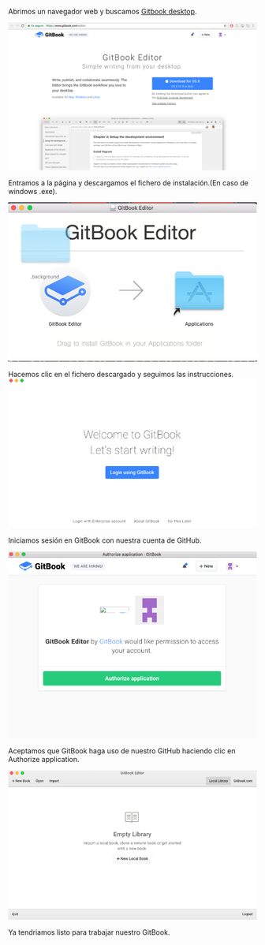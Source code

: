 Abrimos un navegador web y buscamos [Gitbook desktop](https://www.gitbook.com/editor).



![](/assets/gitbook1.png)

Entramos a la página y descargamos el fichero de instalación.\(En caso de windows .exe\).





![](/assets/gitbook2.png)



Hacemos clic en el fichero descargado y seguimos las instrucciones.![](/assets/gitbook3.png)

Iniciamos sesión en GitBook con nuestra cuenta de GitHub.



![](/assets/gitbook4.png)

Aceptamos que GitBook haga uso de nuestro GitHub haciendo clic en Authorize application.

![](/assets/gitbook5.png)

Ya tendriamos listo para trabajar nuestro GitBook.


